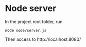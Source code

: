 # Node server

In the project root folder, run

	node node/server.js

Then access to http://localhost:8080/

